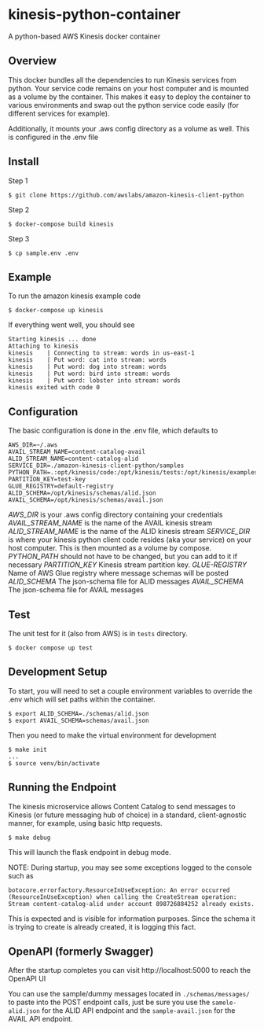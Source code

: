 # kinesis-python-container
A python-based AWS Kinesis docker container

## Overview

This docker bundles all the dependencies to run Kinesis services from python. Your service code remains on your host computer and is mounted as a volume by the container. This makes it easy to deploy the container to various environments and swap out the python service code easily (for different services for example).

Additionally, it mounts your .aws config directory as a volume as well. This is configured in the .env file

## Install

Step 1

```
$ git clone https://github.com/awslabs/amazon-kinesis-client-python
```

Step 2

```
$ docker-compose build kinesis
```

Step 3

```
$ cp sample.env .env
```

## Example

To run the amazon kinesis example code

```
$ docker-compose up kinesis
```

If everything went well, you should see

```
Starting kinesis ... done
Attaching to kinesis
kinesis    | Connecting to stream: words in us-east-1
kinesis    | Put word: cat into stream: words
kinesis    | Put word: dog into stream: words
kinesis    | Put word: bird into stream: words
kinesis    | Put word: lobster into stream: words
kinesis exited with code 0
```


## Configuration

The basic configuration is done in the .env file, which defaults to

```
AWS_DIR=~/.aws
AVAIL_STREAM_NAME=content-catalog-avail
ALID_STREAM_NAME=content-catalog-alid
SERVICE_DIR=./amazon-kinesis-client-python/samples
PYTHON_PATH=.:opt/kinesis/code:/opt/kinesis/tests:/opt/kinesis/examples
PARTITION_KEY=test-key
GLUE_REGISTRY=default-registry
ALID_SCHEMA=/opt/kinesis/schemas/alid.json
AVAIL_SCHEMA=/opt/kinesis/schemas/avail.json
```

*AWS_DIR* is your .aws config directory containing your credentials
*AVAIL_STREAM_NAME* is the name of the AVAIL kinesis stream
*ALID_STREAM_NAME* is the name of the ALID kinesis stream
*SERVICE_DIR* is where your kinesis python client code resides (aka your service) on your host computer. This is then mounted as a volume by compose.
*PYTHON_PATH* should not have to be changed, but you can add to it if necessary
*PARTITION_KEY* Kinesis stream partition key.
*GLUE-REGISTRY* Name of AWS Glue registry where message schemas will be posted
*ALID_SCHEMA* The json-schema file for ALID messages
*AVAIL_SCHEMA* The json-schema file for AVAIL messages

## Test

The unit test for it (also from AWS) is in `tests` directory.

```
$ docker compose up test
```

## Development Setup

To start, you will need to set a couple environment variables to override the .env which will set paths within the container.

```
$ export ALID_SCHEMA=./schemas/alid.json
$ export AVAIL_SCHEMA=schemas/avail.json
```
Then you need to make the virtual environment for development
```
$ make init
...
$ source venv/bin/activate
```

## Running the Endpoint

The kinesis microservice allows Content Catalog to send messages to Kinesis (or future messaging hub of choice) in a standard, client-agnostic manner, for example, using basic http requests.

```
$ make debug
```

This will launch the flask endpoint in debug mode. 

NOTE: During startup, you may see some exceptions logged to the console such as 
```
botocore.errorfactory.ResourceInUseException: An error occurred (ResourceInUseException) when calling the CreateStream operation: Stream content-catalog-alid under account 898726884252 already exists.
```
This is expected and is visible for information purposes. Since the schema it is trying to create is already created, it is logging this fact.

## OpenAPI (formerly Swagger)

After the startup completes you can visit http://localhost:5000 to reach the OpenAPI UI

You can use the sample/dummy messages located in `./schemas/messages/` to paste into the POST endpoint calls, just be sure you use the `samele-alid.json` for the ALID API endpoint and the `sample-avail.json` for the AVAIL API endpoint.
